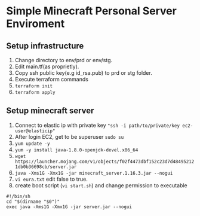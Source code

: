# Simple Minecraft Personal Server Enviroment

## Setup infrastructure

1. Change directory to env/prd or env/stg.
1. Edit main.tf(as proprietly).
1. Copy ssh public key(e.g id_rsa.pub) to prd or stg folder.
1. Execute terraform commands
1. `terraform init`
1. `terraform apply`

## Setup minecraft server

1. Connect to elastic ip with private key `"ssh -i path/to/private/key ec2-user@elasticip"`
1. After login EC2, get to be superuser `sudo su`
1. `yum update -y`
1. `yum -y install java-1.8.0-openjdk-devel.x86_64 `
1. `wget https://launcher.mojang.com/v1/objects/f02f4473dbf152c23d7d484952121db0b36698cb/server.jar`
1. `java -Xms1G -Xmx1G -jar minecraft_server.1.16.3.jar --nogui`
1. `vi eura.txt` edit false to true.
1. create boot script (`vi start.sh`) and change permission to executable

```
#!/bin/sh
cd "$(dirname "$0")"
exec java -Xms1G -Xmx1G -jar server.jar --nogui
```
